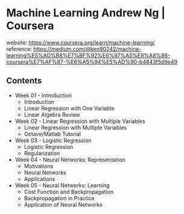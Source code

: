 # Machine Learning Andrew Ng | Coursera
website: https://www.coursera.org/learn/machine-learning/ </br>
reference: https://medium.com/@ken90242/machine-learning%E5%AD%B8%E7%BF%92%E6%97%A5%E8%A8%98-coursera%E7%AF%87-%E6%A5%94%E5%AD%90-b4843f5d9e49 

## Contents
* Week 01 - Introduction
    * Introduction
    * Linear Regression with One Variable
    * Linear Algebra Review
* Week 02 - Linear Regression with Multiple Variables
    * Linear Regression with Multiple Variables
    * Octave/Matlab Tutorial
* Week 03 - Logistic Regression
    * Logistic Regression
    * Regularization
* Week 04 - Neural Networks: Representation
	* Motivations
	* Neural Networks
	* Applications
* Week 05 - Neural Networks: Learning
	* Cost Function and Backpropagation
	* Backpropagation in Practice
	* Application of Neural Networks
